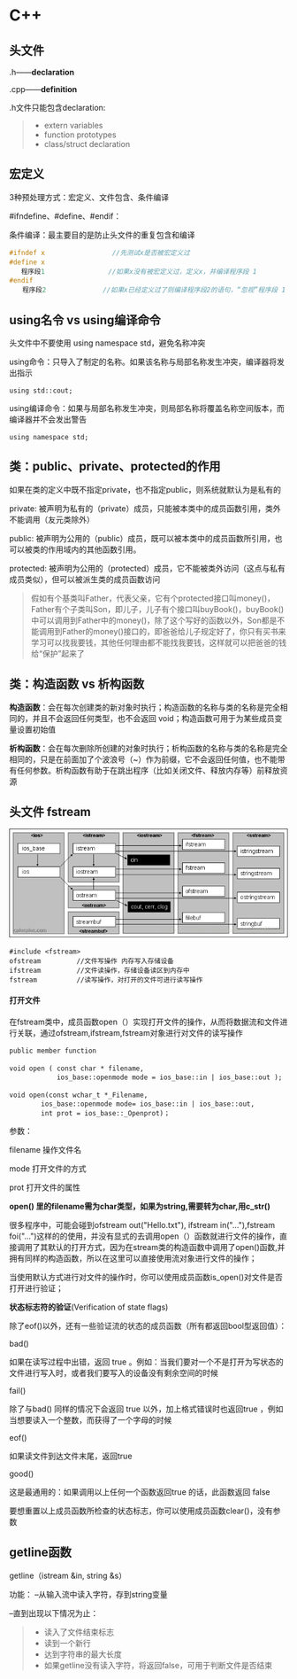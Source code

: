 # C++
## 头文件
.h——**declaration** 

.cpp——**definition**

.h文件只能包含declaration:

> * extern variables
> * function prototypes
> * class/struct declaration

## 宏定义
3种预处理方式：宏定义、文件包含、条件编译

#ifndefine、#define、#endif：

条件编译：最主要目的是防止头文件的重复包含和编译

```c++
#ifndef x                 //先测试x是否被宏定义过
#define x
   程序段1                //如果x没有被宏定义过，定义x，并编译程序段 1
#endif   
　　程序段2 　　          //如果x已经定义过了则编译程序段2的语句，“忽视”程序段 1
```
## using名令 vs using编译命令
头文件中不要使用 using namespace std，避免名称冲突

using命令：只导入了制定的名称。如果该名称与局部名称发生冲突，编译器将发出指示
```
using std::cout;
```
using编译命令：如果与局部名称发生冲突，则局部名称将覆盖名称空间版本，而编译器并不会发出警告
```
using namespace std;
```
## 类：public、private、protected的作用
如果在类的定义中既不指定private，也不指定public，则系统就默认为是私有的

private: 被声明为私有的（private）成员，只能被本类中的成员函数引用，类外不能调用（友元类除外）

public: 被声明为公用的（public）成员，既可以被本类中的成员函数所引用，也可以被类的作用域内的其他函数引用。

protected: 被声明为公用的（protected）成员，它不能被类外访问（这点与私有成员类似），但可以被派生类的成员函数访问

> 假如有个基类叫Father，代表父亲，它有个protected接口叫money()，Father有个子类叫Son，即儿子，儿子有个接口叫buyBook()，buyBook()中可以调用到Father中的money()，除了这个写好的函数以外，Son都是不能调用到Father的money()接口的，即爸爸给儿子规定好了，你只有买书来学习可以找我要钱，其他任何理由都不能找我要钱，这样就可以把爸爸的钱给“保护”起来了

## 类：构造函数 vs 析构函数
**构造函数**：会在每次创建类的新对象时执行；构造函数的名称与类的名称是完全相同的，并且不会返回任何类型，也不会返回 void；构造函数可用于为某些成员变量设置初始值

**析构函数**：会在每次删除所创建的对象时执行；析构函数的名称与类的名称是完全相同的，只是在前面加了个波浪号（~）作为前缀，它不会返回任何值，也不能带有任何参数。析构函数有助于在跳出程序（比如关闭文件、释放内存等）前释放资源

## 头文件 fstream
![stream png](https://github.com/jxa124/C-/blob/master/stream.gif)
```
#include <fstream>
ofstream         //文件写操作 内存写入存储设备 
ifstream         //文件读操作，存储设备读区到内存中
fstream          //读写操作，对打开的文件可进行读写操作   
```  
#### 打开文件
在fstream类中，成员函数open（）实现打开文件的操作，从而将数据流和文件进行关联，通过ofstream,ifstream,fstream对象进行对文件的读写操作
```
public member function
 
void open ( const char * filename,
            ios_base::openmode mode = ios_base::in | ios_base::out );
 
void open(const wchar_t *_Filename,
        ios_base::openmode mode= ios_base::in | ios_base::out,
        int prot = ios_base::_Openprot)；   
```  
参数：

filename   操作文件名

mode       打开文件的方式

prot       打开文件的属性

**open() 里的filename需为char类型，如果为string,需要转为char,用c_str()**

很多程序中，可能会碰到ofstream out("Hello.txt"), ifstream in("..."),fstream foi("...")这样的的使用，并没有显式的去调用open（）函数就进行文件的操作，直接调用了其默认的打开方式，因为在stream类的构造函数中调用了open()函数,并拥有同样的构造函数，所以在这里可以直接使用流对象进行文件的操作；

当使用默认方式进行对文件的操作时，你可以使用成员函数is_open()对文件是否打开进行验证；

**状态标志符的验证**(Verification of state flags)

除了eof()以外，还有一些验证流的状态的成员函数（所有都返回bool型返回值）：

bad()

如果在读写过程中出错，返回 true 。例如：当我们要对一个不是打开为写状态的文件进行写入时，或者我们要写入的设备没有剩余空间的时候

fail()

除了与bad() 同样的情况下会返回 true 以外，加上格式错误时也返回true ，例如当想要读入一个整数，而获得了一个字母的时候

eof()

如果读文件到达文件末尾，返回true

good()

这是最通用的：如果调用以上任何一个函数返回true 的话，此函数返回 false 

要想重置以上成员函数所检查的状态标志，你可以使用成员函数clear()，没有参数

## getline函数
getline（istream &in, string &s）

功能：
–从输入流中读入字符，存到string变量

–直到出现以下情况为止：

> * 读入了文件结束标志
> * 读到一个新行
> * 达到字符串的最大长度
> * 如果getline没有读入字符，将返回false，可用于判断文件是否结束
